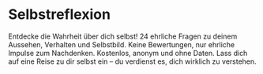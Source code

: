 # Selbstreflexion
Entdecke die Wahrheit über dich selbst! 24 ehrliche Fragen zu deinem Aussehen, Verhalten und Selbstbild. Keine Bewertungen, nur ehrliche Impulse zum Nachdenken. Kostenlos, anonym und ohne Daten. Lass dich auf eine Reise zu dir selbst ein – du verdienst es, dich wirklich zu verstehen.
